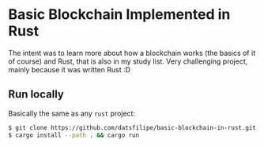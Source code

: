# Basic Blockchain Implemented in Rust

The intent was to learn more about how a blockchain works (the basics of it of course) and Rust, that is also in my study list. Very challenging project, mainly because it was written Rust :D

## Run locally

Basically the same as any `rust` project:

```bash
$ git clone https://github.com/datsfilipe/basic-blockchain-in-rust.git && cd basic-blockchain-in-rust
$ cargo install --path . && cargo run
```
